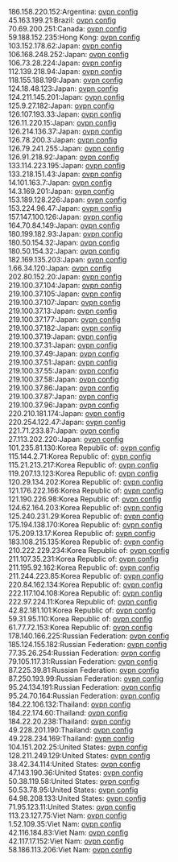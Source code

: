 186.158.220.152:Argentina: [ovpn config](vpn/186_158_220_152.ovpn)  
45.163.199.21:Brazil: [ovpn config](vpn/45_163_199_21.ovpn)  
70.69.200.251:Canada: [ovpn config](vpn/70_69_200_251.ovpn)  
59.188.152.235:Hong Kong: [ovpn config](vpn/59_188_152_235.ovpn)  
103.152.178.62:Japan: [ovpn config](vpn/103_152_178_62.ovpn)  
106.168.248.252:Japan: [ovpn config](vpn/106_168_248_252.ovpn)  
106.73.28.224:Japan: [ovpn config](vpn/106_73_28_224.ovpn)  
112.139.218.94:Japan: [ovpn config](vpn/112_139_218_94.ovpn)  
118.155.188.199:Japan: [ovpn config](vpn/118_155_188_199.ovpn)  
124.18.48.123:Japan: [ovpn config](vpn/124_18_48_123.ovpn)  
124.211.145.201:Japan: [ovpn config](vpn/124_211_145_201.ovpn)  
125.9.27.182:Japan: [ovpn config](vpn/125_9_27_182.ovpn)  
126.107.193.33:Japan: [ovpn config](vpn/126_107_193_33.ovpn)  
126.11.220.15:Japan: [ovpn config](vpn/126_11_220_15.ovpn)  
126.214.136.37:Japan: [ovpn config](vpn/126_214_136_37.ovpn)  
126.78.200.3:Japan: [ovpn config](vpn/126_78_200_3.ovpn)  
126.79.241.255:Japan: [ovpn config](vpn/126_79_241_255.ovpn)  
126.91.218.92:Japan: [ovpn config](vpn/126_91_218_92.ovpn)  
133.114.223.195:Japan: [ovpn config](vpn/133_114_223_195.ovpn)  
133.218.151.43:Japan: [ovpn config](vpn/133_218_151_43.ovpn)  
14.101.163.7:Japan: [ovpn config](vpn/14_101_163_7.ovpn)  
14.3.169.201:Japan: [ovpn config](vpn/14_3_169_201.ovpn)  
153.189.128.226:Japan: [ovpn config](vpn/153_189_128_226.ovpn)  
153.224.96.47:Japan: [ovpn config](vpn/153_224_96_47.ovpn)  
157.147.100.126:Japan: [ovpn config](vpn/157_147_100_126.ovpn)  
164.70.84.149:Japan: [ovpn config](vpn/164_70_84_149.ovpn)  
180.199.182.93:Japan: [ovpn config](vpn/180_199_182_93.ovpn)  
180.50.154.32:Japan: [ovpn config](vpn/180_50_154_32.ovpn)  
180.50.154.32:Japan: [ovpn config](vpn/180_50_154_32.ovpn)  
182.169.135.203:Japan: [ovpn config](vpn/182_169_135_203.ovpn)  
1.66.34.120:Japan: [ovpn config](vpn/1_66_34_120.ovpn)  
202.80.152.20:Japan: [ovpn config](vpn/202_80_152_20.ovpn)  
219.100.37.104:Japan: [ovpn config](vpn/219_100_37_104.ovpn)  
219.100.37.105:Japan: [ovpn config](vpn/219_100_37_105.ovpn)  
219.100.37.107:Japan: [ovpn config](vpn/219_100_37_107.ovpn)  
219.100.37.13:Japan: [ovpn config](vpn/219_100_37_13.ovpn)  
219.100.37.177:Japan: [ovpn config](vpn/219_100_37_177.ovpn)  
219.100.37.182:Japan: [ovpn config](vpn/219_100_37_182.ovpn)  
219.100.37.19:Japan: [ovpn config](vpn/219_100_37_19.ovpn)  
219.100.37.31:Japan: [ovpn config](vpn/219_100_37_31.ovpn)  
219.100.37.49:Japan: [ovpn config](vpn/219_100_37_49.ovpn)  
219.100.37.51:Japan: [ovpn config](vpn/219_100_37_51.ovpn)  
219.100.37.55:Japan: [ovpn config](vpn/219_100_37_55.ovpn)  
219.100.37.58:Japan: [ovpn config](vpn/219_100_37_58.ovpn)  
219.100.37.86:Japan: [ovpn config](vpn/219_100_37_86.ovpn)  
219.100.37.87:Japan: [ovpn config](vpn/219_100_37_87.ovpn)  
219.100.37.96:Japan: [ovpn config](vpn/219_100_37_96.ovpn)  
220.210.181.174:Japan: [ovpn config](vpn/220_210_181_174.ovpn)  
220.254.122.47:Japan: [ovpn config](vpn/220_254_122_47.ovpn)  
221.71.233.87:Japan: [ovpn config](vpn/221_71_233_87.ovpn)  
27.113.202.220:Japan: [ovpn config](vpn/27_113_202_220.ovpn)  
101.235.81.130:Korea Republic of: [ovpn config](vpn/101_235_81_130.ovpn)  
115.144.2.71:Korea Republic of: [ovpn config](vpn/115_144_2_71.ovpn)  
115.21.213.217:Korea Republic of: [ovpn config](vpn/115_21_213_217.ovpn)  
119.207.13.123:Korea Republic of: [ovpn config](vpn/119_207_13_123.ovpn)  
120.29.134.202:Korea Republic of: [ovpn config](vpn/120_29_134_202.ovpn)  
121.176.222.166:Korea Republic of: [ovpn config](vpn/121_176_222_166.ovpn)  
121.190.226.98:Korea Republic of: [ovpn config](vpn/121_190_226_98.ovpn)  
124.62.164.203:Korea Republic of: [ovpn config](vpn/124_62_164_203.ovpn)  
125.240.231.29:Korea Republic of: [ovpn config](vpn/125_240_231_29.ovpn)  
175.194.138.170:Korea Republic of: [ovpn config](vpn/175_194_138_170.ovpn)  
175.209.13.17:Korea Republic of: [ovpn config](vpn/175_209_13_17.ovpn)  
183.108.215.135:Korea Republic of: [ovpn config](vpn/183_108_215_135.ovpn)  
210.222.229.234:Korea Republic of: [ovpn config](vpn/210_222_229_234.ovpn)  
211.107.35.231:Korea Republic of: [ovpn config](vpn/211_107_35_231.ovpn)  
211.195.92.162:Korea Republic of: [ovpn config](vpn/211_195_92_162.ovpn)  
211.244.223.85:Korea Republic of: [ovpn config](vpn/211_244_223_85.ovpn)  
220.84.162.134:Korea Republic of: [ovpn config](vpn/220_84_162_134.ovpn)  
222.117.104.108:Korea Republic of: [ovpn config](vpn/222_117_104_108.ovpn)  
222.97.224.11:Korea Republic of: [ovpn config](vpn/222_97_224_11.ovpn)  
42.82.181.101:Korea Republic of: [ovpn config](vpn/42_82_181_101.ovpn)  
59.31.95.110:Korea Republic of: [ovpn config](vpn/59_31_95_110.ovpn)  
61.77.72.153:Korea Republic of: [ovpn config](vpn/61_77_72_153.ovpn)  
178.140.166.225:Russian Federation: [ovpn config](vpn/178_140_166_225.ovpn)  
185.124.155.182:Russian Federation: [ovpn config](vpn/185_124_155_182.ovpn)  
77.35.26.254:Russian Federation: [ovpn config](vpn/77_35_26_254.ovpn)  
79.105.117.31:Russian Federation: [ovpn config](vpn/79_105_117_31.ovpn)  
87.225.39.81:Russian Federation: [ovpn config](vpn/87_225_39_81.ovpn)  
87.250.193.99:Russian Federation: [ovpn config](vpn/87_250_193_99.ovpn)  
95.24.134.191:Russian Federation: [ovpn config](vpn/95_24_134_191.ovpn)  
95.24.70.164:Russian Federation: [ovpn config](vpn/95_24_70_164.ovpn)  
184.22.106.132:Thailand: [ovpn config](vpn/184_22_106_132.ovpn)  
184.22.174.60:Thailand: [ovpn config](vpn/184_22_174_60.ovpn)  
184.22.20.238:Thailand: [ovpn config](vpn/184_22_20_238.ovpn)  
49.228.201.190:Thailand: [ovpn config](vpn/49_228_201_190.ovpn)  
49.228.234.169:Thailand: [ovpn config](vpn/49_228_234_169.ovpn)  
104.151.202.25:United States: [ovpn config](vpn/104_151_202_25.ovpn)  
128.211.249.129:United States: [ovpn config](vpn/128_211_249_129.ovpn)  
38.42.34.114:United States: [ovpn config](vpn/38_42_34_114.ovpn)  
47.143.190.36:United States: [ovpn config](vpn/47_143_190_36.ovpn)  
50.38.119.58:United States: [ovpn config](vpn/50_38_119_58.ovpn)  
50.53.78.95:United States: [ovpn config](vpn/50_53_78_95.ovpn)  
64.98.208.133:United States: [ovpn config](vpn/64_98_208_133.ovpn)  
71.95.123.11:United States: [ovpn config](vpn/71_95_123_11.ovpn)  
113.23.127.75:Viet Nam: [ovpn config](vpn/113_23_127_75.ovpn)  
1.52.109.35:Viet Nam: [ovpn config](vpn/1_52_109_35.ovpn)  
42.116.184.83:Viet Nam: [ovpn config](vpn/42_116_184_83.ovpn)  
42.117.17.152:Viet Nam: [ovpn config](vpn/42_117_17_152.ovpn)  
58.186.113.206:Viet Nam: [ovpn config](vpn/58_186_113_206.ovpn)  
